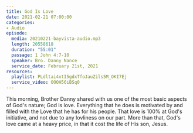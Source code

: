 ```yaml
---
title: God Is Love
date: 2021-02-21 07:00:00
categories:
- Audio
episode:
  media: 20210221-bayvista-audio.mp3
  length: 20558618
  duration: "55:01"
  passage: 1 John 4:7-10
  speaker: Bro. Danny Nance
  service_date: February 21st, 2021
resources:
  playlist: PLdltai4xtI5gdxTfoJauZils5M_OKI7Ej
  service_video: OOOH56iBSq0
---
```

This morning, Brother Danny shared with us one of the most basic aspects of God's nature; God is love.  Everything that he does is motivated by and filled with the Love that he has for his people.  That love is 100%  at God's initiative, and not due to any lovliness on our part.  More than that, God's love came at a heavy price, in that it cost the life of His son, Jesus.